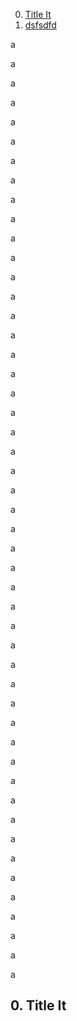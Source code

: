 0. [Title It](#0-Title-It)
1. [dsfsdfd](#title-it)

a

a

a

a

a

a

a

a

a



a

a

a


a

a

a

a

a

a

a

a

a

a

a

a

a

a

a



a

a

a

a

a

a

a

a

a

a

a

a

a

a

a

a

a

a

a

a

a

a

## 0. Title It



